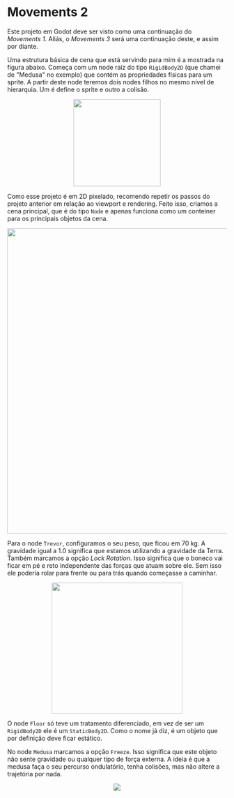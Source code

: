 # Movements 2

Este projeto em Godot deve ser visto como uma continuação do *Movements 1*. Aliás, o *Movements 3* será uma continuação deste, e assim por diante. 

Uma estrutura básica de cena que está servindo para mim é a mostrada na figura abaixo. Começa com um node raíz do tipo `RigidBody2D` (que chamei de "Medusa" no exemplo) que contém as propriedades físicas para um sprite. A partir deste node teremos dois nodes filhos no mesmo nível de hierarquia. Um é define o sprite e outro a colisão. 

<p align="center">
  <img src="https://github.com/user-attachments/assets/f84c431f-ed30-4d49-a3fc-9240b6fe6d87" width="200"/>
</p>

Como esse projeto é em 2D pixelado, recomendo repetir os passos do projeto anterior em relação ao viewport e rendering. Feito isso, criamos a cena principal, que é do tipo `Node` e apenas funciona como um conteiner para os principais objetos da cena. 

<p align="center">
  <img src="https://github.com/user-attachments/assets/00781df1-2785-451f-9475-e3624b6b0934" width="700"/>  
</p>

Para o node `Trevor`, configuramos o seu peso, que ficou em 70 kg. A gravidade igual a 1.0 significa que estamos utilizando a gravidade da Terra. Também marcamos a opção *Lock Rotation*. Isso significa que o boneco vai ficar em pé e reto independente das forças que atuam sobre ele. Sem isso ele poderia rolar para frente ou para trás quando começasse a caminhar.

<p align="center">
    <img src="https://github.com/user-attachments/assets/6d7e357b-4ae5-4f61-b0f9-3fe7f0b09731" width="300">
</p>

O node `Floor` só teve um tratamento diferenciado, em vez de ser um `RigidBody2D` ele é um `StaticBody2D`. Como o nome já diz, é um objeto que por definição deve ficar estático. 

No node `Medusa` marcamos a opção `Freeze`. Isso significa que este objeto não sente gravidade ou qualquer tipo de força externa. A ideia é que a medusa faça o seu percurso ondulatório, tenha colisões, mas não altere a trajetória por nada. 

<p align="center">
    <img src="https://github.com/user-attachments/assets/66ed09bf-035b-4bda-84e0-83e0aaaea4bd">
</p>




